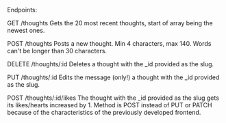 Endpoints:

GET /thoughts
Gets the 20 most recent thoughts, start of array being the newest ones.

POST /thoughts
Posts a new thought. Min 4 characters, max 140. Words can't be longer than 30 characters.

DELETE /thoughts/:id
Deletes a thought with the _id provided as the slug.

PUT /thoughts/:id
Edits the message (only!) a thought with the _id provided as the slug.

POST /thoughts/:id/likes
The thought with the _id provided as the slug gets its likes/hearts increased by 1. Method is POST instead of PUT or PATCH because of the characteristics of the previously developed frontend.